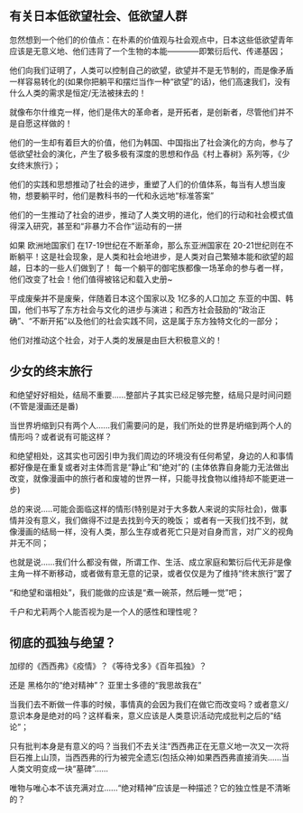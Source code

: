 ## 有关日本低欲望社会、低欲望人群

忽然想到一个他们的价值点：在朴素的价值观与社会观点中，日本这些低欲望青年应该是无意义地、他们违背了一个生物的本能————即繁衍后代、传递基因；

他们向我们证明了，人类可以控制自己的欲望，欲望并不是无节制的，而是像矛盾一样容易转化的(如果你把躺平和摆烂当作一种“欲望”的话)，他们高速我们，没有什么人类的需求是恒定/无法被抹去的！

就像布尔什维克一样，他们是伟大的革命者，是开拓者，是创新者，尽管他们并不是自愿这样做的！

他们的一生却有着巨大的价值，他们为韩国、中国指出了社会演化的方向，参与了低欲望社会的演化，产生了极多极有深度的思想和作品《村上春树》系列等，《少女终末旅行》；

他们的实践和思想推动了社会的进步，重塑了人们的价值体系，每当有人想当废物，想要躺平时，他们是教科书的一代和永远地“标准答案”

他们的一生推动了社会的进步，推动了人类文明的进化，他们的行动和社会模式值得深入研究，甚至和“非暴力不合作”运动有的一拼

如果 欧洲地国家们 在17-19世纪在不断革命，那么东亚洲国家在 20-21世纪则在不断躺平！这是社会现象，是人类和社会地进步，是人类对自己繁殖本能和欲望的超越，日本的一些人们做到了！
每一个躺平的御宅族都像一场革命的参与者一样，他们改变了社会！他们值得被铭记和载入史册~

平成废柴并不是废柴，伴随着日本这个国家以及 1亿多的人口加之 东亚的中国、韩国，他们书写了东方社会与文化的进步与演进；和西方社会鼓励的“政治正确”、“不断开拓”以及他们的社会实践不同，这是属于东方独特文化的一部分；

他们对推动这个社会，对于人类的发展是由巨大积极意义的！

## 少女的终末旅行

和绝望好好相处，结局不重要......整部片子其实已经足够完整，结局只是时间问题 (不管是漫画还是番)

当世界坍缩到只有两个人......我们需要问的是，我们所处的世界是坍缩到两个人的情形吗？或者说有可能这样？

和绝望相处，这其实也可因引申为我们周边的环境没有任何希望，身边的人和事情都好像是在重复或者对主体而言是“静止”和“绝对”的
(主体依靠自身能力无法做出改变，就像漫画中的旅行者和废墟的世界一样，只能寻找食物以维持却不能更进一步)

总的来说.....可能会面临这样的情形(特别是对于大多数人来说的实际社会)，做事情并没有意义，我们做得不过是去找到今天的晚饭；
或者有一天我们找不到，就像漫画的结局一样，没有人类，那么生存或者死亡只是对自身而言，对广义的视角并无不同；

也就是说......我们什么都没有做，所谓工作、生活、成立家庭和繁衍后代无非是像主角一样不断移动，或者做有意无意的记录，或者仅仅是为了维持“终末旅行”罢了

“和绝望和谐相处”，我们能做的应该是“煮一碗茶，然后睡一觉”吧；

千户和尤莉两个人能否视为是一个人的感性和理性呢？

## 彻底的孤独与绝望？

加缪的《西西弗》《疫情》？《等待戈多》《百年孤独》？

还是 黑格尔的“绝对精神”？ 亚里士多德的“我思故我在”

当我们去不断做一件事的时候，事情真的会因为我们在做它而改变吗？或者意义/意识本身是绝对的吗？这样看来，意义应该是人类意识活动完成批判之后的“结论”；

只有批判本身是有意义的吗？当我们不去关注“西西弗正在无意义地一次又一次将巨石推上山顶，当西西弗的行为被完全遗忘(包括众神)如果西西弗直接消失......当人类文明变成一块“墓碑”......

唯物与唯心本不该充满对立......“绝对精神”应该是一种描述？它的独立性是不清晰的？
